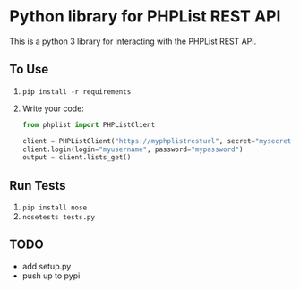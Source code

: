 # Python library for PHPList REST API

This is a python 3 library for interacting with the PHPList REST API.


## To Use

   1. `pip install -r requirements`
   2. Write your code:

      ```python
      from phplist import PHPListClient

      client = PHPListClient("https://myphplistresturl", secret="mysecret")
      client.login(login="myusername", password="mypassword")
      output = client.lists_get()
      ```

## Run Tests

   1. `pip install nose`
   2. `nosetests tests.py`


## TODO

   * add setup.py
   * push up to pypi
